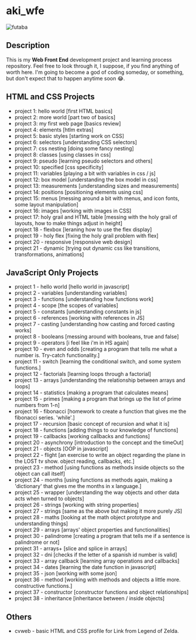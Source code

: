 # aki_wfe

![futaba](https://vignette.wikia.nocookie.net/megamitensei/images/d/df/PQ2_Futaba_Sakura.png/revision/latest/scale-to-width-down/300?cb=20180901214125)

## Description 

This is my **Web Front End** development project and learning process repository. Feel free to look through it, I suppose, if you find anything of worth here. I'm going to become a god of coding someday, or something, but don't expect that to happen anytime soon 😂.

## HTML and CSS Projects

- project 1: hello world [first HTML basics]
- project 2: more world [part two of basics]
- project 3: my first web page [basics review]
- project 4: elements [htlm extras]
- project 5: basic styles [starting work on CSS]
- project 6: selectors [understanding CSS selectors]
- project 7: css nesting [doing some fancy nesting]
- project 8: classes [using classes in css]
- project 9: pseudo [learning pseudo selectors and others]
- project 10: specified [css specificity]
- project 11: variables [playing a bit with variables in css / js]
- project 12: box model [understanding the box model in css]
- project 13: measurements [understanding sizes and measurements]
- project 14: positions [positioning elements using css]
- project 15: menus [messing around a bit with menus, and icon fonts, some layout manipulation]
- project 16: images [working with images in CSS]
- project 17: holy grail and HTML table [messing with the holy grail of layouts, how to make things adjust in height]
- project 18 - flexbox [leraning how to use the flex display]
- project 19 - holy flex [fixing the holy grail problem with flex]
- project 20 - responsive [responsive web design]
- project 21 - dynamic [trying out dynamic css like transitions, transformations, animations]

## JavaScript Only Projects

- project 1 - hello world [hello world in javascript]
- project 2 - variables [understanding variables]
- project 3 - functions [understanding how functions work]
- project 4 - scope [the scopes of variables]
- project 5 - constants [understanding constants in js]
- project 6 - references [working with references in JS]
- project 7 - casting [understanding how casting and forced casting works]
- project 8 - booleans [messing around with booleans, true and false]
- project 9 - operators [i feel like i'm in HS again]
- project 10 - even and odds [creating a program that tells me what a number is. Try-catch functionality.]
- project 11 - switch [learning the conditional switch, and some system functions.]
- project 12 - factorials [learning loops through a factorial]
- project 13 - arrays [understanding the relationship between arrays and loops]
- project 14 - statistics [making a program that calculates means]
- project 15 - primes [making a program that brings up the list of prime numbers from 1-n]
- project 16 - fibonacci [homework to create a function that gives me the fibonacci series. 'while'.]
- project 17 - recursion [basic concept of recursion and what it is]
- project 18 - functions [adding things to our knowledge of functions]
- project 19 - callbacks [working callbacks and functions]
- project 20 - asynchrony [introduction to the concept and the timeOut]
- project 21 - objects [OOP in javascript]
- project 22 - flight [an exercise to write an object regarding the plane in the LOST tv show. object reading, callbacks, etc.]
- project 23 - method [using functions as methods inside objects so the object can call itself]
- project 24 - months [using functions as methods again, making a 'dictionary' that gives me the months in x language.]
- project 25 - wrapper [understanding the way objects and other data acts when turned to objects]
- project 26 - strings [working with string properties]
- project 27 - strings [same as the above but making it more purely JS]
- project 28 - maths [looking at the math object prototype and understanding things]
- project 29 - arrays [arrays' object properties and functionalities]
- project 30 - palindrome [creating a program that tells me if a sentence is palindrome or not]
- project 31 - arrays+ [slice and splice in arrays]
- project 32 - dni [checks if the letter of a spanish id number is valid]
- project 33 - array callback [learning array operations and callbacks]
- project 34 - dates [learning the date function in javascript]
- project 35 - json [working with some json]
- project 36 - method [working with methods and objects a little more. constructive functions.]
- project 37 - constructor [constructor functions and object relationships]
- project 38 - inheritance [inheritance between / inside objects]

## Others

- cvweb - basic HTML and CSS profile for Link from Legend of Zelda.